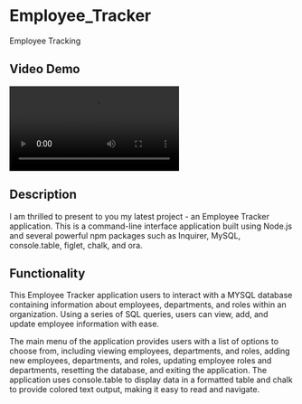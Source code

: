 # Employee_Tracker
Employee Tracking

## Video Demo

![demo](./snippet/Challenge.mp4)


## Description

I am thrilled to present to you my latest project - an Employee Tracker application. This is a command-line interface application built using Node.js and several powerful npm packages such as Inquirer, MySQL, console.table, figlet, chalk, and ora.

## Functionality

This Employee Tracker application users to interact with a MYSQL database containing information about employees, departments, and roles within an organization. Using a series of SQL queries, users can view, add, and update employee information with ease.

The main menu of the application provides users with a list of options to choose from, including viewing employees, departments, and roles, adding new employees, departments, and roles, updating employee roles and departments, resetting the database, and exiting the application. The application uses console.table to display data in a formatted table and chalk to provide colored text output, making it easy to read and navigate.

## 